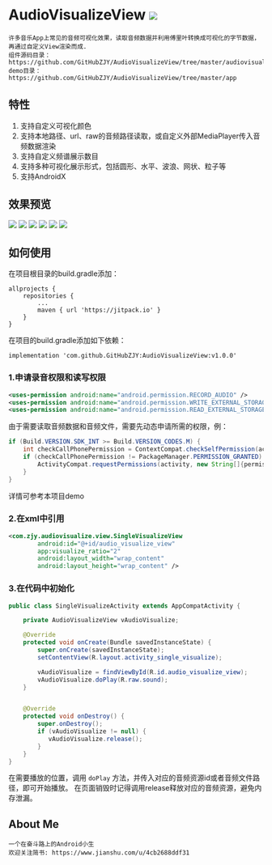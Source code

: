 # AudioVisualizeView [![](https://jitpack.io/v/GitHubZJY/AudioVisualizeView.svg)](https://jitpack.io/#GitHubZJY/AudioVisualizeView)
    许多音乐App上常见的音频可视化效果，读取音频数据并利用傅里叶转换成可视化的字节数据，再通过自定义View渲染而成.
    组件源码目录：https://github.com/GitHubZJY/AudioVisualizeView/tree/master/audiovisualize
    demo目录：https://github.com/GitHubZJY/AudioVisualizeView/tree/master/app

## 特性
1. 支持自定义可视化颜色 <br/>
2. 支持本地路径、url、raw的音频路径读取，或自定义外部MediaPlayer传入音频数据渲染 <br/>
3. 支持自定义频谱展示数目 <br/>
4. 支持多种可视化展示形式，包括圆形、水平、波浪、网状、粒子等 <br/>
5. 支持AndroidX <br/>

## 效果预览
![](https://github.com/GitHubZJY/AudioVisualizeView/blob/master/image/SingleVisualize.gif)
![](https://github.com/GitHubZJY/AudioVisualizeView/blob/master/image/ReflectVisualize.gif)
![](https://github.com/GitHubZJY/AudioVisualizeView/blob/master/image/CircleVisualize.gif)
![](https://github.com/GitHubZJY/AudioVisualizeView/blob/master/image/WaveVisualize.gif)
![](https://github.com/GitHubZJY/AudioVisualizeView/blob/master/image/NetVisualize.gif)
![](https://github.com/GitHubZJY/AudioVisualizeView/blob/master/image/GrainVisualize.gif)

## 如何使用
在项目根目录的build.gradle添加：
```
allprojects {
    repositories {
        ...
        maven { url 'https://jitpack.io' }
    }
}
```

在项目的build.gradle添加如下依赖：
```
implementation 'com.github.GitHubZJY:AudioVisualizeView:v1.0.0'
```

### 1.申请录音权限和读写权限
```xml
<uses-permission android:name="android.permission.RECORD_AUDIO" />
<uses-permission android:name="android.permission.WRITE_EXTERNAL_STORAGE" />
<uses-permission android:name="android.permission.READ_EXTERNAL_STORAGE" />
```
由于需要读取音频数据和音频文件，需要先动态申请所需的权限，例：
```java
if (Build.VERSION.SDK_INT >= Build.VERSION_CODES.M) {
    int checkCallPhonePermission = ContextCompat.checkSelfPermission(activity, Manifest.permission.RECORD_AUDIO);
    if (checkCallPhonePermission != PackageManager.PERMISSION_GRANTED) {
        ActivityCompat.requestPermissions(activity, new String[]{permission}, requestCode);
    }
}
```
详情可参考本项目demo

### 2.在xml中引用

```xml
<com.zjy.audiovisualize.view.SingleVisualizeView
        android:id="@+id/audio_visualize_view"
        app:visualize_ratio="2"
        android:layout_width="wrap_content"
        android:layout_height="wrap_content" />
```

### 3.在代码中初始化
```java
public class SingleVisualizeActivity extends AppCompatActivity {

    private AudioVisualizeView vAudioVisualize;

    @Override
    protected void onCreate(Bundle savedInstanceState) {
        super.onCreate(savedInstanceState);
        setContentView(R.layout.activity_single_visualize);

        vAudioVisualize = findViewById(R.id.audio_visualize_view);
        vAudioVisualize.doPlay(R.raw.sound);
    }


    @Override
    protected void onDestroy() {
        super.onDestroy();
        if (vAudioVisualize != null) {
           vAudioVisualize.release();
        }
    }
}
```
在需要播放的位置，调用 `doPlay` 方法，并传入对应的音频资源id或者音频文件路径，即可开始播放。
在页面销毁时记得调用release释放对应的音频资源，避免内存泄漏。

## About Me
    一个在奋斗路上的Android小生
    欢迎关注简书: https://www.jianshu.com/u/4cb2688ddf31
